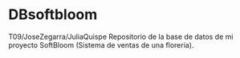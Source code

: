 # DBsoftbloom 
T09/JoseZegarra/JuliaQuispe
Repositorio de la base de datos de mi proyecto SoftBloom (Sistema de ventas de una floreria).
